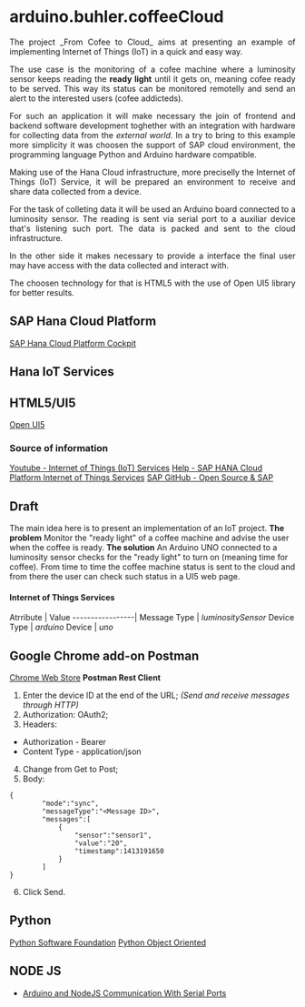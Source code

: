 # arduino.buhler.coffeeCloud

<div style="text-align: justify;">
The project _From Cofee to Cloud_ aims at presenting an example of implementing Internet of Things (IoT) in a quick and easy way. 

The use case is the monitoring of a cofee machine where a luminosity sensor keeps reading the **ready light** until it gets on, meaning cofee ready to be served. This way its status can be monitored remotelly and send an alert to the interested users (cofee addicteds).

For such an application it will make necessary the join of frontend and backend software development toghether with an integration with hardware for collecting data from the _external world_. In a try to bring to this example more simplicity it was choosen the support of SAP cloud environment, the programming language Python and Arduino hardware compatible.

Making use of the Hana Cloud infrastructure, more preciselly the Internet of Things (IoT) Service, it will be prepared an environment to receive and share data collected from a device.

For the task of colleting data it will be used an Arduino board connected to a luminosity sensor. The reading is sent via serial port to a auxiliar device that's listening such port. The data is packed and sent to the cloud infrastructure.

In the other side it makes necessary to provide a interface the final user may have access with the data collected and interact with. 

The choosen technology for that is HTML5 with the use of Open UI5 library for better results.

</div>


## SAP Hana Cloud Platform
[SAP Hana Cloud Platform Cockpit](https://account.hanatrial.ondemand.com)
## Hana IoT Services

## HTML5/UI5
[Open UI5](http://openui5.org/)

### Source of information
[Youtube - Internet of Things (IoT) Services](https://www.youtube.com/playlist?list=PLkzo92owKnVxzjoxwJdaa400E_UqkzE8J)
[Help - SAP HANA Cloud Platform Internet of Things Services](https://help.hana.ondemand.com/iot/frameset.htm?ad829c660e584c329200022332f04d00.html)
[SAP GitHub - Open Source & SAP](http://sap.github.io/index.html?sort=asc&filter=featured)

## Draft
The main idea here is to present an implementation of an IoT project.
**The problem**
Monitor the "ready light" of a coffee machine and advise the user when the coffee is ready.
**The solution**
An Arduino UNO connected to a luminosity sensor checks for the "ready light" to turn on (meaning time for coffee).
From time to time the coffee machine status is sent to the cloud and from there the user can check such status in a UI5 web page.

#### Internet of Things Services
Atrribute        | Value
-----------------|
Message Type     | _luminositySensor_ 
Device Type      | _arduino_
Device           | _uno_ 

## Google Chrome add-on Postman
[Chrome Web Store](https://www.google.com.br/url?sa=t&rct=j&q=&esrc=s&source=web&cd=1&cad=rja&uact=8&sqi=2&ved=0ahUKEwiH-ejl9YrPAhXLIpAKHWpVDBkQFggoMAA&url=https%3A%2F%2Fchrome.google.com%2Fwebstore%2Fdetail%2Fpostman%2Ffhbjgbiflinjbdggehcddcbncdddomop%3Fhl%3Den&usg=AFQjCNE_Yq59TT1ZExzJ68FTldg4ho_lGw&sig2=s2A-KDOCEgGroyvXH0nKHA&bvm=bv.132479545,d.Y2I)
**Postman Rest Client**
1. Enter the device ID at the end of the URL; _(Send and receive messages through HTTP)_
2. Authorization: OAuth2;
3. Headers: 
*   Authorization - Bearer **<Device Token>**
*   Content Type - application/json
4. Change from Get to Post;
5. Body:
````
{
        "mode":"sync",
        "messageType":"<Message ID>",
        "messages":[
            {
                "sensor":"sensor1",
                "value":"20",
                "timestamp":1413191650   
            }
        ]
}
````
6. Click Send.

## Python
[Python Software Foundation](https://www.python.org/)
[Python Object Oriented](https://www.tutorialspoint.com/python/pdf/python_classes_objects.pdf)

## NODE JS
* [Arduino and NodeJS Communication With Serial Ports](http://danialk.github.io/blog/2014/04/12/arduino-and-nodejs-communication-with-serial-ports/)